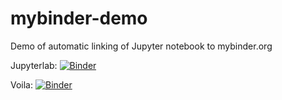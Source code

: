 # mybinder-demo
Demo of automatic linking of Jupyter notebook to mybinder.org

Jupyterlab: [![Binder](https://mybinder.org/badge_logo.svg)](https://mybinder.org/v2/gh/stargaser/mybinder-demo/master?urlpath=lab/tree/ipynb)

Voila: [![Binder](https://mybinder.org/badge_logo.svg)](https://mybinder.org/v2/gh/stargaser/mybinder-demo/master?urlpath=voila/tree/ipynb/redshift7.ipynb)
